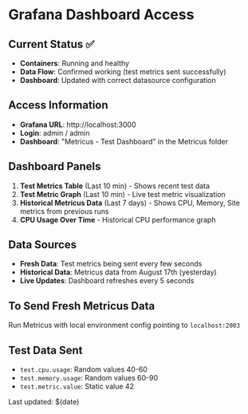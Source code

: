 # Grafana Dashboard Access

## Current Status ✅
- **Containers**: Running and healthy
- **Data Flow**: Confirmed working (test metrics sent successfully)
- **Dashboard**: Updated with correct datasource configuration

## Access Information
- **Grafana URL**: http://localhost:3000
- **Login**: admin / admin
- **Dashboard**: "Metricus - Test Dashboard" in the Metricus folder

## Dashboard Panels
1. **Test Metrics Table** (Last 10 min) - Shows recent test data
2. **Test Metric Graph** (Last 10 min) - Live test metric visualization  
3. **Historical Metricus Data** (Last 7 days) - Shows CPU, Memory, Site metrics from previous runs
4. **CPU Usage Over Time** - Historical CPU performance graph

## Data Sources
- **Fresh Data**: Test metrics being sent every few seconds
- **Historical Data**: Metricus data from August 17th (yesterday)
- **Live Updates**: Dashboard refreshes every 5 seconds

## To Send Fresh Metricus Data
Run Metricus with local environment config pointing to `localhost:2003`

## Test Data Sent
- `test.cpu.usage`: Random values 40-60
- `test.memory.usage`: Random values 60-90  
- `test.metric.value`: Static value 42

Last updated: $(date)
